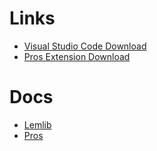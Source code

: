 # Links
- [Visual Studio Code Download](https://code.visualstudio.com/Download)
- [Pros Extension Download](https://marketplace.visualstudio.com/items?itemName=sigbots.pros)
# Docs
- [Lemlib](https://lemlib.readthedocs.io/en/stable/)
- [Pros](https://pros.cs.purdue.edu/v5/tutorials/index.html)